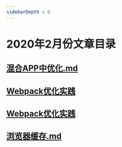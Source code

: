 ```yaml
---
sidebarDepth : 0
---
```

# 2020年2月份文章目录

## [混合APP中优化.md](./混合APP中优化.md)

## [Webpack优化实践](./Webpack优化实践.md)

## [Webpack优化实践](./Webpack优化实践.md)

## [浏览器缓存.md](./浏览器缓存.md)


